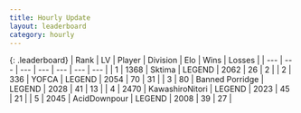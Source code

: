 ```yaml
---
title: Hourly Update
layout: leaderboard
category: hourly
---
```


{: .leaderboard}
| Rank | LV | Player | Division | Elo | Wins | Losses |
| --- | --- | --- | --- | --- | --- | --- |
| <span data-change="0">1</span> | 1368 | <span title="ID: 353063">Sktima</span> | LEGEND | <span data-change="0">2062</span> | <span data-change="0">26</span> | <span data-change="0">2</span> |
| <span data-change="0">2</span> | 336 | <span title="ID: 650820">YOFCA</span> | LEGEND | <span data-change="19">2054</span> | <span data-change="3">70</span> | <span data-change="0">31</span> |
| <span data-change="0">3</span> | 80 | <span title="ID: 659170">Banned Porridge</span> | LEGEND | <span data-change="0">2028</span> | <span data-change="0">41</span> | <span data-change="0">13</span> |
| <span data-change="0">4</span> | 2470 | <span title="ID: 164871">KawashiroNitori</span> | LEGEND | <span data-change="0">2023</span> | <span data-change="0">45</span> | <span data-change="0">21</span> |
| <span data-change="5">5</span> | 2045 | <span title="ID: 304661">AcidDownpour</span> | LEGEND | <span data-change="17">2008</span> | <span data-change="3">39</span> | <span data-change="1">27</span> |